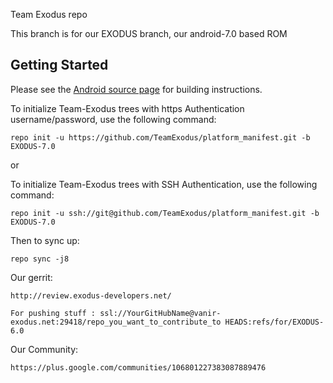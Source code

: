 Team Exodus repo

This branch is for our EXODUS branch, our android-7.0 based ROM


Getting Started
---------------

Please see the [Android source page](http://source.android.com/source/index.html) for building instructions.

To initialize Team-Exodus trees with https Authentication username/password, use the following command:

    repo init -u https://github.com/TeamExodus/platform_manifest.git -b EXODUS-7.0

or

To initialize Team-Exodus trees with SSH Authentication, use the following command:

    repo init -u ssh://git@github.com/TeamExodus/platform_manifest.git -b EXODUS-7.0

Then to sync up:

    repo sync -j8

Our gerrit:

    http://review.exodus-developers.net/

    For pushing stuff : ssl://YourGitHubName@vanir-exodus.net:29418/repo_you_want_to_contribute_to HEADS:refs/for/EXODUS-6.0

Our Community:

	https://plus.google.com/communities/106801227383087889476

